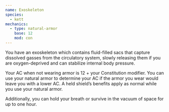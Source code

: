 ```yaml
---
name: Exoskeleton
species:
  - kett
mechanics:
  - type: natural-armor
    base: 12
    mod: con
---
```

You have an exoskeleton which contains fluid-filled sacs that capture dissolved
gasses from the circulatory system, slowly releasing them if you are oxygen-deprived
and can stabilize internal body pressure.

Your AC when not wearing armor is 12 + your Constitution modifier. You can use your
natural armor to determine your AC if the armor you wear would leave you with a
lower AC. A held shield’s benefits apply as normal while you use your natural armor.

Additionally, you can hold your breath or survive in the vacuum of space for up to one hour.

